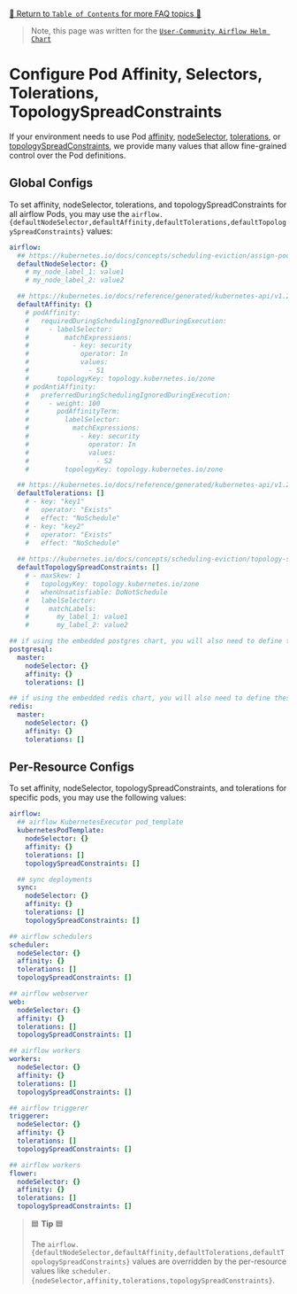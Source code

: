 [🔗 Return to `Table of Contents` for more FAQ topics 🔗](https://github.com/santosr2/airflow-community-chart/tree/main/charts/airflow#frequently-asked-questions)

> Note, this page was written for the [`User-Community Airflow Helm Chart`](https://github.com/santosr2/airflow-community-chart/tree/main/charts/airflow)

# Configure Pod Affinity, Selectors, Tolerations, TopologySpreadConstraints

If your environment needs to use Pod [affinity](https://kubernetes.io/docs/concepts/scheduling-eviction/assign-pod-node/#affinity-and-anti-affinity), 
[nodeSelector](https://kubernetes.io/docs/concepts/scheduling-eviction/assign-pod-node/#nodeselector),
[tolerations](https://kubernetes.io/docs/concepts/scheduling-eviction/taint-and-toleration/),
or [topologySpreadConstraints](https://kubernetes.io/docs/concepts/scheduling-eviction/topology-spread-constraints/),
we provide many values that allow fine-grained control over the Pod definitions.

## Global Configs

To set affinity, nodeSelector, tolerations, and topologySpreadConstraints for all airflow Pods, you may use the `airflow.{defaultNodeSelector,defaultAffinity,defaultTolerations,defaultTopologySpreadConstraints}` values:

```yaml
airflow:
  ## https://kubernetes.io/docs/concepts/scheduling-eviction/assign-pod-node/#nodeselector
  defaultNodeSelector: {}
    # my_node_label_1: value1
    # my_node_label_2: value2

  ## https://kubernetes.io/docs/reference/generated/kubernetes-api/v1.29/#affinity-v1-core
  defaultAffinity: {}
    # podAffinity:
    #   requiredDuringSchedulingIgnoredDuringExecution:
    #     - labelSelector:
    #         matchExpressions:
    #           - key: security
    #             operator: In
    #             values:
    #               - S1
    #       topologyKey: topology.kubernetes.io/zone
    # podAntiAffinity:
    #   preferredDuringSchedulingIgnoredDuringExecution:
    #     - weight: 100
    #       podAffinityTerm:
    #         labelSelector:
    #           matchExpressions:
    #             - key: security
    #               operator: In
    #               values:
    #                 - S2
    #         topologyKey: topology.kubernetes.io/zone

  ## https://kubernetes.io/docs/reference/generated/kubernetes-api/v1.29/#toleration-v1-core
  defaultTolerations: []
    # - key: "key1"
    #   operator: "Exists"
    #   effect: "NoSchedule"
    # - key: "key2"
    #   operator: "Exists"
    #   effect: "NoSchedule"
  
  ## https://kubernetes.io/docs/concepts/scheduling-eviction/topology-spread-constraints/
  defaultTopologySpreadConstraints: []
    # - maxSkew: 1
    #   topologyKey: topology.kubernetes.io/zone
    #   whenUnsatisfiable: DoNotSchedule
    #   labelSelector:
    #     matchLabels:
    #       my_label_1: value1
    #       my_label_2: value2

## if using the embedded postgres chart, you will also need to define these
postgresql:
  master:
    nodeSelector: {}
    affinity: {}
    tolerations: []

## if using the embedded redis chart, you will also need to define these
redis:
  master:
    nodeSelector: {}
    affinity: {}
    tolerations: []
```

## Per-Resource Configs

To set affinity, nodeSelector, topologySpreadConstraints, and tolerations for specific pods, you may use the following values:

```yaml
airflow:
  ## airflow KubernetesExecutor pod_template
  kubernetesPodTemplate:
    nodeSelector: {}
    affinity: {}
    tolerations: []
    topologySpreadConstraints: []

  ## sync deployments
  sync:
    nodeSelector: {}
    affinity: {}
    tolerations: []
    topologySpreadConstraints: []

## airflow schedulers
scheduler:
  nodeSelector: {}
  affinity: {}
  tolerations: []
  topologySpreadConstraints: []

## airflow webserver
web:
  nodeSelector: {}
  affinity: {}
  tolerations: []
  topologySpreadConstraints: []

## airflow workers
workers:
  nodeSelector: {}
  affinity: {}
  tolerations: []
  topologySpreadConstraints: []

## airflow triggerer
triggerer:
  nodeSelector: {}
  affinity: {}
  tolerations: []
  topologySpreadConstraints: []

## airflow workers
flower:
  nodeSelector: {}
  affinity: {}
  tolerations: []
  topologySpreadConstraints: []
```

> 🟦 __Tip__ 🟦
>
> The `airflow.{defaultNodeSelector,defaultAffinity,defaultTolerations,defaultTopologySpreadConstraints}` values are overridden by the per-resource values like `scheduler.{nodeSelector,affinity,tolerations,topologySpreadConstraints}`.
